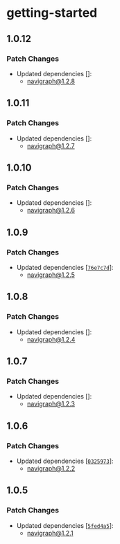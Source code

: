 # getting-started

## 1.0.12

### Patch Changes

- Updated dependencies []:
  - navigraph@1.2.8

## 1.0.11

### Patch Changes

- Updated dependencies []:
  - navigraph@1.2.7

## 1.0.10

### Patch Changes

- Updated dependencies []:
  - navigraph@1.2.6

## 1.0.9

### Patch Changes

- Updated dependencies [[`76e7c7d`](https://github.com/Navigraph/navigraph-js-sdk/commit/76e7c7d91a6b19d6040dc5b87561e8ecde6a6af2)]:
  - navigraph@1.2.5

## 1.0.8

### Patch Changes

- Updated dependencies []:
  - navigraph@1.2.4

## 1.0.7

### Patch Changes

- Updated dependencies []:
  - navigraph@1.2.3

## 1.0.6

### Patch Changes

- Updated dependencies [[`0325973`](https://github.com/Navigraph/sdk/commit/03259735f5627a6a405d527dd3ed80f0a42311b1)]:
  - navigraph@1.2.2

## 1.0.5

### Patch Changes

- Updated dependencies [[`5fed4a5`](https://github.com/Navigraph/sdk/commit/5fed4a5cbd80ec9ee7eefc4a81320a44ecb79c12)]:
  - navigraph@1.2.1
